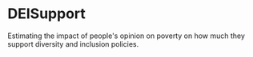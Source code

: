 # DEISupport
Estimating the impact of people's opinion on poverty on how much they support diversity and inclusion policies.
